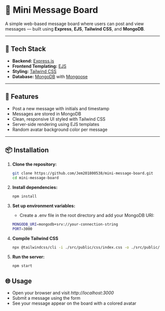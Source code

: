 # 📝 Mini Message Board

A simple web-based message board where users can post and view messages — built using **Express**, **EJS**, **Tailwind CSS**, and **MongoDB**.

---

## 🔧 Tech Stack

- **Backend:** [Express.js](https://expressjs.com/)
- **Frontend Templating:** [EJS](https://ejs.co/)
- **Styling:** [Tailwind CSS](https://tailwindcss.com/)
- **Database:** [MongoDB](https://www.mongodb.com/) with [Mongoose](https://mongoosejs.com/)

---

## 🚀 Features

- Post a new message with initials and timestamp
- Messages are stored in MongoDB
- Clean, responsive UI styled with Tailwind CSS
- Server-side rendering using EJS templates
- Random avatar background color per message

---

## 📦 Installation

1. **Clone the repository:**
   ```bash
   git clone https://github.com/Jem201800538/mini-message-board.git
   cd mini-message-board
   ```
2. **Install dependencies:**

   ```bash
   npm install
   ```

3. **Set up environment variables:**

   - Create a .env file in the root directory and add your MongoDB URI:

   ```bash
   MONGODB_URI=mongodb+srv://your-connection-string
   PORT=3000
   ```

4. **Compile Tailwind CSS**
   ```bash
   npx @tailwindcss/cli -i ./src/public/css/index.css -o ./src/public/dist/styles.css --watch
   ```
5. **Run the server:**
   ```bash
   npm start
   ```

## 🌐 Usage

- Open your browser and visit _http://localhost:3000_
- Submit a message using the form
- See your message appear on the board with a colored avatar
